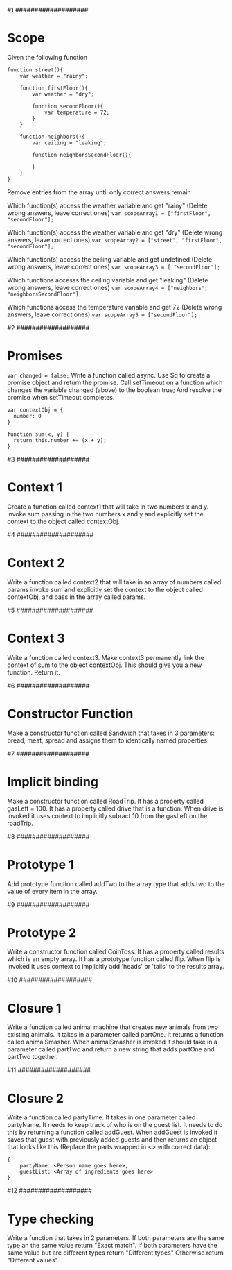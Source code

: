 #1  ###################
 # Scope
 Given the following function
 ```
 function street(){
     var weather = "rainy";

     function firstFloor(){
         var weather = "dry";

         function secondFloor(){
             var temperature = 72;
         }
     }

     function neighbors(){
         var ceiling = "leaking";

         function neighborsSecondFloor(){

         }
     }
 }
 ```

 Remove entries from the array until only correct answers remain

 Which function(s) access the weather variable and get "rainy" (Delete wrong answers, leave correct ones)
`var scopeArray1 = ["firstFloor", "secondFloor"];`

 Which function(s) access the weather variable and get "dry" (Delete wrong answers, leave correct ones)
`var scopeArray2 = ["street", "firstFloor", "secondFloor"];`

 Which function(s) access the ceiling variable and get undefined (Delete wrong answers, leave correct ones)
`var scopeArray3 = [ "secondFloor"];`

 Which functions accesss the ceiling variable and get "leaking" (Delete wrong answers, leave correct ones)
`var scopeArray4 = ["neighbors", "neighborsSecondFloor"];`

 Which functions access the temperature variable and get 72 (Delete wrong answers, leave correct ones)
`var scopeArray5 = ["secondFloor"];`


 #2  ###################
 # Promises
`var changed = false;`
  Write a function called async.
  Use $q to create a promise object and return the promise.
  Call setTimeout on a function
  which changes the variable changed (above) to the boolean true;
  And resolve the promise when setTimeout completes.


```
var contextObj = {
  number: 0
}

function sum(x, y) {
  return this.number += (x + y);
}
```

 #3 ###################
 # Context 1
 Create a function called context1 that will take in two numbers x and y.
 invoke sum passing in the two numbers x and y and explicitly set the context to the object called contextObj.

 #4 ####################
 # Context 2
 Write a function called context2 that will take in an array of numbers called params
 invoke sum and explicitly set the context to the object called contextObj, and pass in the array called params.


 #5 ####################
 # Context 3
 Write a function called context3.
 Make context3 permanently link the context of sum to the object contextObj.
 This should give you a new function. Return it.



 #6  ###################
 # Constructor Function
 Make a constructor function called Sandwich that takes in 3 parameters: bread, meat, spread and assigns them to identically named properties.




 #7  ###################
 # Implicit binding
 Make a constructor function called RoadTrip.  It has a property called gasLeft = 100.  It has a property called drive that is a function.  When drive is invoked it uses context to implicitly subract 10 from the gasLeft on the roadTrip.



 #8  ###################
 # Prototype 1
 Add prototype function called addTwo to the array type that adds two to the value of every item in the array.




 #9  ###################
 # Prototype 2
 Write a constructor function called CoinToss.  It has a property called results which is an empty array.  It has a prototype function called flip.  When flip is invoked it uses context to implicitly add 'heads' or 'tails' to the results array.




 #10  ###################
 # Closure 1
 Write a function called animal machine that creates new animals from two existing animals.  It takes in a parameter called partOne.  It returns a function called animalSmasher.
 When animalSmasher is invoked it should take in a parameter called partTwo and return a new string that adds partOne and partTwo together.



 #11  ###################
 # Closure 2
 Write a function called partyTime.  It takes in one parameter called partyName.
 It needs to keep track of who is on the guest list.
 It needs to do this by returning a function called addGuest.
 When addGuest is invoked it saves that guest with previously added guests and then returns an object that looks like this (Replace the parts wrapped in <> with correct data):
 ```
 {
     partyName: <Person name goes here>,
     guestList: <Array of ingredients goes here>
 }
 ```



 #12  ###################
 # Type checking
 Write a function that takes in 2 parameters.
 If both parameters are the same type an the same value return "Exact match".
 If both parameters have the same value but are different types return "Different types"
 Otherwise return "Different values"

